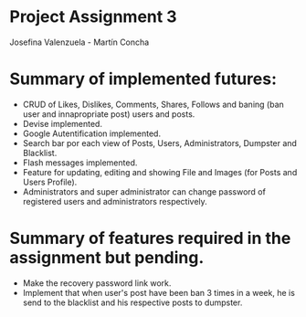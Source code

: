 # Project Assignment 3
Josefina Valenzuela - Martín Concha

# Summary of implemented futures:

  - CRUD of Likes, Dislikes, Comments, Shares, Follows and baning (ban user and innapropriate post) users and posts.
  - Devise implemented.
  - Google Autentification implemented.
  - Search bar por each view of Posts, Users, Administrators, Dumpster and Blacklist.
  - Flash messages implemented.
  - Feature for updating, editing and showing File and Images (for Posts and Users Profile).
  - Administrators and super administrator can change password of registered users and administrators respectively.

# Summary of features required in the assignment but pending.
  - Make the recovery password link work.
  - Implement that when user's post have been ban 3 times in a week, he is send to the blacklist and his respective posts to dumpster.
  

